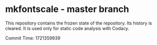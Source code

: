 # mkfontscale - master branch

This repository contains the frozen state of the repository.
Its history is cleared. It is used only for static code
analysis with Codacy.

Commit Time: 1721359939